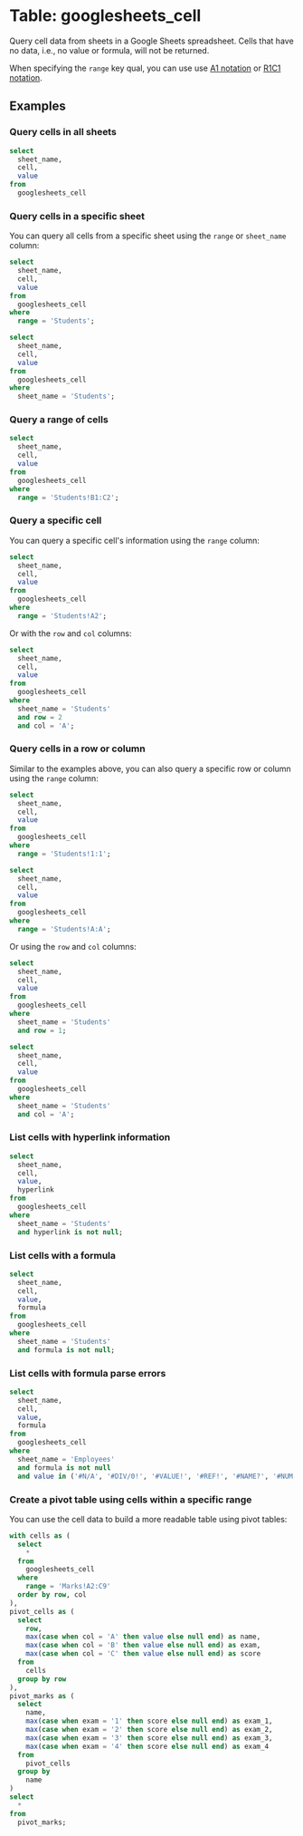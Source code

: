 # Table: googlesheets_cell

Query cell data from sheets in a Google Sheets spreadsheet. Cells that have no
data, i.e., no value or formula, will not be returned.

When specifying the `range` key qual, you can use use [A1 notation](https://developers.google.com/sheets/api/guides/concepts#expandable-1) or [R1C1 notation](https://developers.google.com/sheets/api/guides/concepts#expandable-2).

## Examples

### Query cells in all sheets

```sql
select
  sheet_name,
  cell,
  value
from
  googlesheets_cell
```

### Query cells in a specific sheet

You can query all cells from a specific sheet using the `range` or `sheet_name` column:

```sql
select
  sheet_name,
  cell,
  value
from
  googlesheets_cell
where
  range = 'Students';
```

```sql
select
  sheet_name,
  cell,
  value
from
  googlesheets_cell
where
  sheet_name = 'Students';
```

### Query a range of cells

```sql
select
  sheet_name,
  cell,
  value
from
  googlesheets_cell
where
  range = 'Students!B1:C2';
```

### Query a specific cell

You can query a specific cell's information using the `range` column:

```sql
select
  sheet_name,
  cell,
  value
from
  googlesheets_cell
where
  range = 'Students!A2';
```

Or with the `row` and `col` columns:

```sql
select
  sheet_name,
  cell,
  value
from
  googlesheets_cell
where
  sheet_name = 'Students'
  and row = 2
  and col = 'A';
```

### Query cells in a row or column

Similar to the examples above, you can also query a specific row or column using the `range` column:

```sql
select
  sheet_name,
  cell,
  value
from
  googlesheets_cell
where
  range = 'Students!1:1';
```

```sql
select
  sheet_name,
  cell,
  value
from
  googlesheets_cell
where
  range = 'Students!A:A';
```

Or using the `row` and `col` columns:

```sql
select
  sheet_name,
  cell,
  value
from
  googlesheets_cell
where
  sheet_name = 'Students'
  and row = 1;
```

```sql
select
  sheet_name,
  cell,
  value
from
  googlesheets_cell
where
  sheet_name = 'Students'
  and col = 'A';
```

### List cells with hyperlink information

```sql
select
  sheet_name,
  cell,
  value,
  hyperlink
from
  googlesheets_cell
where
  sheet_name = 'Students'
  and hyperlink is not null;
```

### List cells with a formula

```sql
select
  sheet_name,
  cell,
  value,
  formula
from
  googlesheets_cell
where
  sheet_name = 'Students'
  and formula is not null;
```

### List cells with formula parse errors

```sql
select
  sheet_name,
  cell,
  value,
  formula
from
  googlesheets_cell
where
  sheet_name = 'Employees'
  and formula is not null
  and value in ('#N/A', '#DIV/0!', '#VALUE!', '#REF!', '#NAME?', '#NUM!', '#ERROR!', '#NULL!');
```

### Create a pivot table using cells within a specific range

You can use the cell data to build a more readable table using pivot tables:

```sql
with cells as (
  select
    *
  from
    googlesheets_cell
  where
    range = 'Marks!A2:C9'
  order by row, col
),
pivot_cells as (
  select
    row,
    max(case when col = 'A' then value else null end) as name,
    max(case when col = 'B' then value else null end) as exam,
    max(case when col = 'C' then value else null end) as score
  from
    cells
  group by row
),
pivot_marks as (
  select
    name,
    max(case when exam = '1' then score else null end) as exam_1,
    max(case when exam = '2' then score else null end) as exam_2,
    max(case when exam = '3' then score else null end) as exam_3,
    max(case when exam = '4' then score else null end) as exam_4
  from
    pivot_cells
  group by
    name
)
select
  *
from
  pivot_marks;
```
